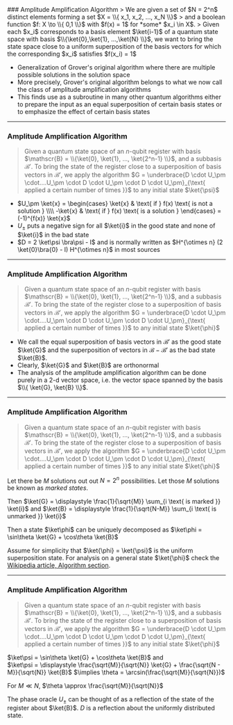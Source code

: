 <section data-markdown>
### Amplitude Amplification Algorithm
> We are given a set of $N = 2^n$ distinct elements forming a set $X = \\{ x_1, x_2, ..., x_N \\}$
> and a boolean function $f: X \to \\{ 0,1 \\}$ with $f(x) = 1$ for *some* $x_i \in X$.   
> Given each $x_i$ corresponds to a basis element $\ket{i-1}$ of a quantum state space with basis $\\{\ket{0},\ket{1}, ...,\ket{N} \\}$, we want to bring the state space close to a uniform superposition of the basis vectors for which the corresponding $x_i$ satisfies $f(x_i) = 1$

* Generalization of Grover's original algorithm where there are multiple possible solutions in the solution space
* More precisely, Grover's original algorithm belongs to what we now call the class of amplitude amplification algorithms
* This finds use as a subroutine in many other quantum algorithms either to prepare the input as an equal superposition of certain basis states or to emphasize the effect of certain basis states
---
### Amplitude Amplification Algorithm
> Given a quantum state space of an $n$-qubit register with basis $\mathscr{B} = \\{\ket{0}, \ket{1}, ..., \ket{2^n-1} \\}$, and a subbasis $\mathscr{B}'$. 
> To bring the state of the register close to a superposition of basis vectors in $\mathscr{B}'$,
> we apply the algorithm $G = \underbrace{D \cdot U_\pm \cdot....U_\pm \cdot D \cdot U_\pm \cdot D \cdot U_\pm}_{\text{ applied a certain number of times }}$ to any initial state $\ket{\psi}$

* $U_\pm \ket{x} = \begin{cases} \ket{x} & \text{ if } f(x) \text{ is not a solution } \\\\ -\ket{x} & \text{ if } f(x) \text{ is a solution } \end{cases} = (-1)^{f(x)} \ket{x}$
* $U_\pm$ puts a negative sign for all $\ket{i}$ in the good state and none of $\ket{i}$ in the bad state
* $D = 2 \ket\psi \bra\psi - I$ and is normally written as $H^{\otimes n} (2 \ket{0}\bra{0} - I) H^{\otimes n}$ in most sources

---
### Amplitude Amplification Algorithm
> Given a quantum state space of an $n$-qubit register with basis $\mathscr{B} = \\{\ket{0}, \ket{1}, ..., \ket{2^n-1} \\}$, and a subbasis $\mathscr{B}'$. 
> To bring the state of the register close to a superposition of basis vectors in $\mathscr{B}'$,
> we apply the algorithm $G = \underbrace{D \cdot U_\pm \cdot....U_\pm \cdot D \cdot U_\pm \cdot D \cdot U_\pm}_{\text{ applied a certain number of times }}$ to any initial state $\ket{\phi}$


* We call the equal superposition of basis vectors in $\mathscr{B}'$ as the good state $\ket{G}$ and the superposition of vectors in $\mathscr{B} - \mathscr{B}'$ as the bad state $\ket{B}$.
* Clearly, $\ket{G}$ and $\ket{B}$ are orthonormal
* The analysis of the amplitude amplification algorithm can be done purely in a 2-d vector space, i.e. the vector space spanned by the basis $\\{ \ket{G}, \ket{B} \\}$.

---
### Amplitude Amplification Algorithm
> Given a quantum state space of an $n$-qubit register with basis $\mathscr{B} = \\{\ket{0}, \ket{1}, ..., \ket{2^n-1} \\}$, and a subbasis $\mathscr{B}'$. 
> To bring the state of the register close to a superposition of basis vectors in $\mathscr{B}'$,
> we apply the algorithm $G = \underbrace{D \cdot U_\pm \cdot....U_\pm \cdot D \cdot U_\pm \cdot D \cdot U_\pm}_{\text{ applied a certain number of times }}$ to any initial state $\ket{\phi}$

Let there be $M$ solutions out out $N = 2^n$ possibilities. Let those $M$ solutions be known as *marked states*.

Then $\ket{G} = \displaystyle \frac{1}{\sqrt{M}} \sum_{i \text{ is marked }} \ket{i}$ and $\ket{B} = \displaystyle \frac{1}{\sqrt{N-M}} \sum_{i \text{ is unmarked }} \ket{i}$

Then a state $\ket\phi$ can be uniquely decomposed as $\ket\phi = \sin\theta \ket{G} + \cos\theta \ket{B}$

Assume for simplicity that $\ket{\phi} = \ket{\psi}$ is the uniform superposition state. For analysis on a general state $\ket{\phi}$ check the [Wikipedia article, Algorithm section](https://en.wikipedia.org/wiki/Amplitude_amplification).

---
### Amplitude Amplification Algorithm
> Given a quantum state space of an $n$-qubit register with basis $\mathscr{B} = \\{\ket{0}, \ket{1}, ..., \ket{2^n-1} \\}$, and a subbasis $\mathscr{B}'$. 
> To bring the state of the register close to a superposition of basis vectors in $\mathscr{B}'$,
> we apply the algorithm $G = \underbrace{D \cdot U_\pm \cdot....U_\pm \cdot D \cdot U_\pm \cdot D \cdot U_\pm}_{\text{ applied a certain number of times }}$ to any initial state $\ket{\phi}$

$\ket\psi = \sin\theta \ket{G} + \cos\theta \ket{B}$ and  
$\ket\psi = \displaystyle \frac{\sqrt{M}}{\sqrt{N}} \ket{G} + \frac{\sqrt{N - M}}{\sqrt{N}} \ket{B}$
$\implies \theta = \arcsin(\frac{\sqrt{M}}{\sqrt{N}})$

For $M \ll N$, $\theta \approx \frac{\sqrt{M}}{\sqrt{N}}$

The phase oracle $U_\pm$ can be thought of as a reflection of the state of the register about $\ket{B}$.
$D$ is a reflection about the uniformly distributed state.

</section>
